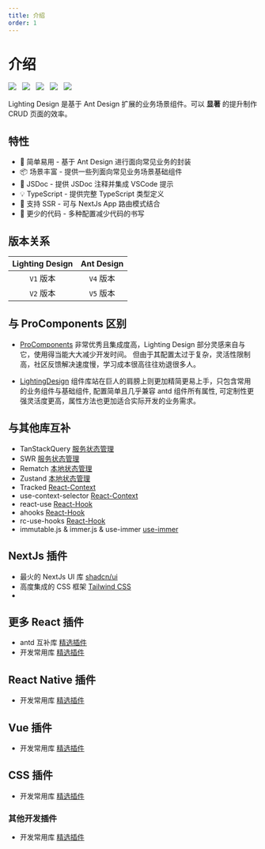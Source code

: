 ```yaml
---
title: 介绍
order: 1
---
```


# 介绍

  <img src="https://img.shields.io/badge/License-MIT-yellow.svg" style='margin-right:8px'/>

  <img src="https://img.shields.io/badge/npm-0.12-orange.svg" style='margin-right:8px'/>

  <img src="https://img.shields.io/github/issues/crazylxr/3dtagcloudforeact.svg" style='margin-right:8px'/>

  <img src="https://img.shields.io/github/forks/crazylxr/3dtagcloudforeact.svg" style='margin-right:8px'/>

  <img src="https://img.shields.io/github/stars/crazylxr/3dtagcloudforeact.svg" />

Lighting Design 是基于 Ant Design 扩展的业务场景组件。可以 **显著** 的提升制作 CRUD 页面的效率。

## 特性

- 💎 简单易用 - 基于 Ant Design 进行面向常见业务的封装
- 📦 场景丰富 - 提供一些列面向常见业务场景基础组件
- 🍙 JSDoc - 提供 JSDoc 注释并集成 VSCode 提示
- 💡 TypeScript - 提供完整 TypeScript 类型定义
- 🚀 支持 SSR - 可与 NextJs App 路由模式结合
- 🎨 更少的代码 - 多种配置减少代码的书写

## 版本关系

| Lighting Design | Ant Design |
| :-------------: | :--------: |
|    `V1` 版本    | `V4` 版本  |
|    `V2` 版本    | `V5` 版本  |

## 与 ProComponents 区别

- [ProComponents](https://procomponents.ant.design/) 非常优秀且集成度高，Lighting Design 部分灵感来自与它，使用得当能大大减少开发时间。
  但由于其配置太过于复杂，灵活性限制高，社区反馈解决速度慢，学习成本很高往往劝退很多人。

- [LightingDesign](./) 组件库站在巨人的肩膀上则更加精简更易上手，只包含常用的业务组件与基础组件, 配置简单且几乎兼容 antd 组件所有属性,
  可定制性更强灵活度更高，属性方法也更加适合实际开发的业务需求。

## 与其他库互补

- TanStackQuery [服务状态管理](https://tanstack.com/query/v4/docs/react/examples/react/basic)
- SWR [服务状态管理](https://github.com/vercel/swr)
- Rematch [本地状态管理](https://rematchjs.org/)
- Zustand [本地状态管理](https://docs.pmnd.rs/zustand/getting-started/introduction)
- Tracked [React-Context](https://react-tracked.js.org/docs/quick-start/)
- use-context-selector [React-Context](https://github.com/dai-shi/use-context-selector)
- react-use [React-Hook](https://github.com/zenghongtu/react-use-chinese/tree/master)
- ahooks [React-Hook](https://ahooks.js.org/zh-CN)
- rc-use-hooks [React-Hook](https://llq0802.github.io/rc-use-hook)
- immutable.js & immer.js & use-immer [use-immer](https://github.com/immerjs/use-immer)

## NextJs 插件

- 最火的 NextJs UI 库 [shadcn/ui](https://github.com/shadcn-ui/ui)
- 高度集成的 CSS 框架 [Tailwind CSS](https://github.com/tailwindlabs/tailwindcss)
-

## 更多 React 插件

- antd 互补库 [精选插件](https://ant.design/docs/react/recommendation-cn)
- 开发常用库 [精选插件](https://github.com/stars/llq0802/lists/react%E6%8F%92%E4%BB%B6%E9%9B%86)

## React Native 插件

- 开发常用库 [精选插件](https://github.com/stars/llq0802/lists/react-native-%E6%8F%92%E4%BB%B6%E9%9B%86)

## Vue 插件

- 开发常用库 [精选插件](https://github.com/stars/llq0802/lists/vue%E6%8F%92%E4%BB%B6%E9%9B%86)

## CSS 插件

- 开发常用库 [精选插件](https://github.com/stars/llq0802/lists/css%E6%8F%92%E4%BB%B6%E9%9B%86)

### 其他开发插件

- 开发常用库 [精选插件](https://github.com/llq0802?tab=stars)
